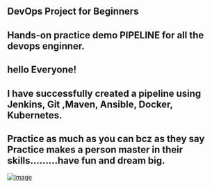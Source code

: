 ## DevOps Project for Beginners   

## Hands-on practice demo PIPELINE for all the devops enginner.
## hello Everyone!
## I have successfully created a pipeline using Jenkins, Git ,Maven, Ansible, Docker, Kubernetes.
## Practice as much as you can bcz as they say Practice makes a person master in their skills.........have fun and dream big.




[![Image](https://github.com/yankils/Simple-DevOps-Project/blob/master/Devops_course.PNG "DevOps Project - CI/CD with Jenkins Ansible Docker Kubernetes ")](https://www.udemy.com/course/valaxy-devops/?referralCode=8147A5CF4C8C7D9E253F)
